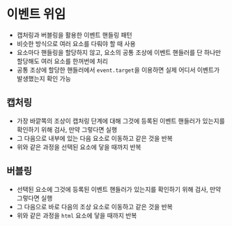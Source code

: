 # 이벤트 위임

- 캡처링과 버블링을 활용한 이벤트 핸들링 패턴
- 비슷한 방식으로 여러 요소를 다뤄야 할 때 사용
- 요소마다 핸들링을 할당하지 않고, 요소의 공통 조상에 이벤트 핸들러를 단 하나만 할당해도 여러 요소를 한꺼번에 처리
- 공통 조상에 할당한 핸들러에서 `event.target`을 이용하면 실제 어디서 이벤트가 발생했는지 확인 가능

## 캡처링

- 가장 바깥쪽의 조상이 캡처링 단계에 대해 그것에 등록된 이벤트 핸들러가 있는지를 확인하기 위해 검사, 만약 그렇다면 실행
- 그 다음으로 내부에 있는 다음 요소로 이동하고 같은 것을 반복
- 위와 같은 과정을 선택된 요소에 닿을 때까지 반복

## 버블링

- 선택된 요소에 그것에 등록된 이벤트 핸들러가 있는지를 확인하기 위해 검사, 만약 그렇다면 실행
- 그 다음으로 바로 다음의 조상 요소로 이동하고 같은 것을 반복
- 위와 같은 과정을 `html` 요소에 닿을 때까지 반복
